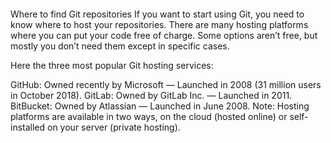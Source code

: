 ####
Where to find Git repositories
If you want to start using Git, you need to know where to host your repositories. There are many hosting platforms where you can put your code free of charge. Some options aren’t free, but mostly you don’t need them except in specific cases.

Here the three most popular Git hosting services:

GitHub: Owned recently by Microsoft — Launched in 2008 (31 million users in October 2018).
GitLab: Owned by GitLab Inc. — Launched in 2011.
BitBucket: Owned by Atlassian — Launched in June 2008.
Note: Hosting platforms are available in two ways, on the cloud (hosted online) or self-installed on your server (private hosting).
